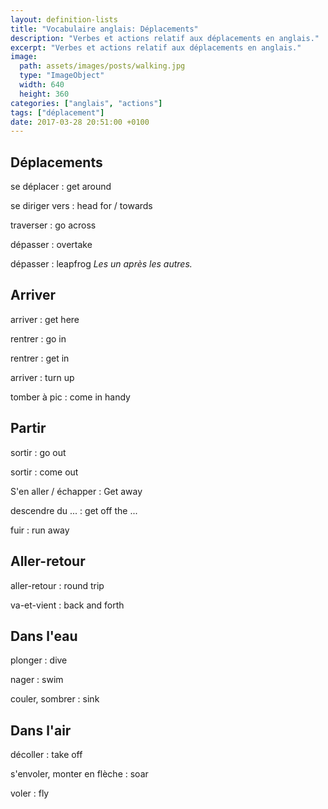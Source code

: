 ```yaml
---
layout: definition-lists
title: "Vocabulaire anglais: Déplacements"
description: "Verbes et actions relatif aux déplacements en anglais."
excerpt: "Verbes et actions relatif aux déplacements en anglais."
image:
  path: assets/images/posts/walking.jpg
  type: "ImageObject"
  width: 640
  height: 360
categories: ["anglais", "actions"]
tags: ["déplacement"]
date: 2017-03-28 20:51:00 +0100
---
```


## Déplacements

se déplacer
: get around

se diriger vers
: head for / towards

traverser
: go across

dépasser
: overtake

dépasser
: leapfrog
*Les un après les autres.*


## Arriver

arriver
: get here

rentrer
: go in

rentrer
: get in

arriver
: turn up

tomber à pic
: come in handy


## Partir

sortir
: go out

sortir
: come out

S'en aller / échapper
: Get away

descendre du ...
: get off the ...

fuir
: run away


## Aller-retour

aller-retour
: round trip

va-et-vient
: back and forth


## Dans l'eau

plonger
: dive

nager
: swim

couler, sombrer
: sink


## Dans l'air

décoller
: take off

s'envoler, monter en flèche
: soar

voler
: fly

